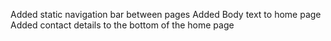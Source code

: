 Added static navigation bar between pages
Added Body text to home page
Added contact details to the bottom of the home page

